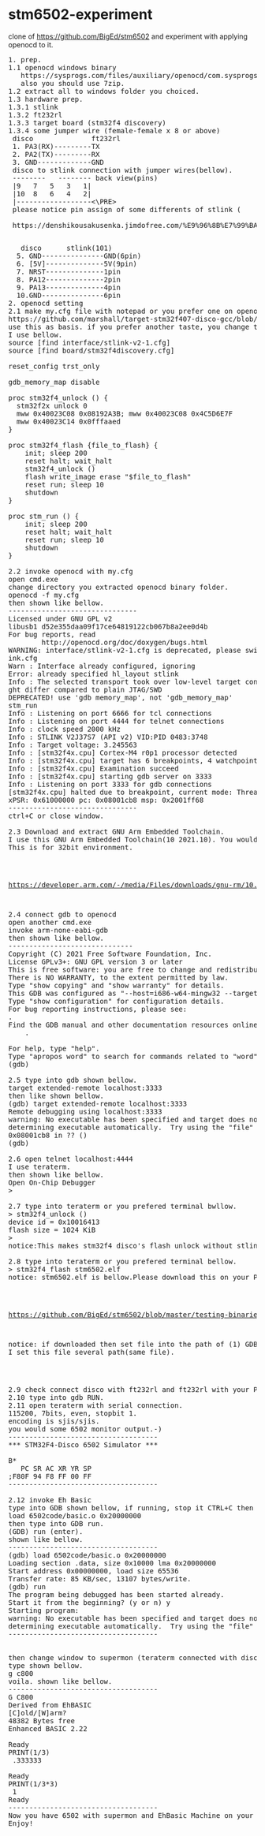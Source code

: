 # stm6502-experiment
clone of https://github.com/BigEd/stm6502 and experiment with applying openocd to it.
<PRE>
1. prep.
1.1 openocd windows binary 
   https://sysprogs.com/files/auxiliary/openocd/com.sysprogs.arm.openocd/openocd-20240916.7z
   also you should use 7zip.
1.2 extract all to windows folder you choiced.
1.3 hardware prep.
1.3.1 stlink
1.3.2 ft232rl
1.3.3 target board (stm32f4 discovery)
1.3.4 some jumper wire (female-female x 8 or above)
 disco              ft232rl
 1. PA3(RX)---------TX
 2. PA2(TX)---------RX
 3. GND-------------GND
 disco to stlink connection with jumper wires(bellow).
 --------   -------- back view(pins)
 |9   7   5   3   1|      
 |10  8   6   4   2|
 |------------------<\PRE>
 please notice pin assign of some differents of stlink (	F101 vs F103, this article intended F101 use.)bellow.<BR>
 https://denshikousakusenka.jimdofree.com/%E9%96%8B%E7%99%BA%E7%92%B0%E5%A2%83%E6%A7%8B%E7%AF%89/stm32/st-link-v2-clone%E3%81%ABreset/
<PRE>   
   disco      stlink(101)
  5. GND---------------GND(6pin)
  6. [5V]--------------5V(9pin)
  7. NRST--------------1pin
  8. PA12--------------2pin
  9. PA13--------------4pin
  10.GND---------------6pin
2. openocd setting
2.1 make my.cfg file with notepad or you prefer one on openocd bin dir.
https://github.com/marshall/target-stm32f407-disco-gcc/blob/master/openocd/stm32f407g-disc1.cfg
use this as basis. if you prefer another taste, you change this.
I use bellow.
source [find interface/stlink-v2-1.cfg]
source [find board/stm32f4discovery.cfg]

reset_config trst_only

gdb_memory_map disable

proc stm32f4_unlock () {
  stm32f2x unlock 0
  mww 0x40023C08 0x08192A3B; mww 0x40023C08 0x4C5D6E7F
  mww 0x40023C14 0x0fffaaed
}

proc stm32f4_flash {file_to_flash} {
    init; sleep 200
    reset halt; wait_halt
    stm32f4_unlock ()
    flash write_image erase "$file_to_flash"
    reset run; sleep 10
    shutdown
}

proc stm_run () {
    init; sleep 200
    reset halt; wait_halt
    reset run; sleep 10
    shutdown
}
   
2.2 invoke openocd with my.cfg
open cmd.exe
change directory you extracted openocd binary folder.
openocd -f my.cfg
then shown like bellow.
-------------------------------
Licensed under GNU GPL v2
libusb1 d52e355daa09f17ce64819122cb067b8a2ee0d4b
For bug reports, read
        http://openocd.org/doc/doxygen/bugs.html
WARNING: interface/stlink-v2-1.cfg is deprecated, please switch to interface/stl
ink.cfg
Warn : Interface already configured, ignoring
Error: already specified hl_layout stlink
Info : The selected transport took over low-level target control. The results mi
ght differ compared to plain JTAG/SWD
DEPRECATED! use 'gdb memory_map', not 'gdb_memory_map'
stm_run
Info : Listening on port 6666 for tcl connections
Info : Listening on port 4444 for telnet connections
Info : clock speed 2000 kHz
Info : STLINK V2J37S7 (API v2) VID:PID 0483:3748
Info : Target voltage: 3.245563
Info : [stm32f4x.cpu] Cortex-M4 r0p1 processor detected
Info : [stm32f4x.cpu] target has 6 breakpoints, 4 watchpoints
Info : [stm32f4x.cpu] Examination succeed
Info : [stm32f4x.cpu] starting gdb server on 3333
Info : Listening on port 3333 for gdb connections
[stm32f4x.cpu] halted due to breakpoint, current mode: Thread
xPSR: 0x61000000 pc: 0x08001cb8 msp: 0x2001ff68
-------------------------------
ctrl+C or close window.

2.3 Download and extract GNU Arm Embedded Toolchain.
I use this GNU Arm Embedded Toolchain(10 2021.10). You would use more newer.
This is for 32bit environment.</PRE>
https://developer.arm.com/-/media/Files/downloads/gnu-rm/10.3-2021.10/gcc-arm-none-eabi-10.3-2021.10-win32.zip?rev=8f4a92e2ec2040f89912f372a55d8cf3&hash=8A9EAF77EF1957B779C59EADDBF2DAC118170BBF
<PRE>
2.4 connect gdb to openocd
open another cmd.exe
invoke arm-none-eabi-gdb
then shown like bellow.
------------------------------
Copyright (C) 2021 Free Software Foundation, Inc.
License GPLv3+: GNU GPL version 3 or later <http://gnu.org/licenses/gpl.html>
This is free software: you are free to change and redistribute it.
There is NO WARRANTY, to the extent permitted by law.
Type "show copying" and "show warranty" for details.
This GDB was configured as "--host=i686-w64-mingw32 --target=arm-none-eabi".
Type "show configuration" for configuration details.
For bug reporting instructions, please see:
<https://www.gnu.org/software/gdb/bugs/>.
Find the GDB manual and other documentation resources online at:
    <http://www.gnu.org/software/gdb/documentation/>.

For help, type "help".
Type "apropos word" to search for commands related to "word".
(gdb)

2.5 type into gdb shown bellow.
target extended-remote localhost:3333
then like shown bellow.
(gdb) target extended-remote localhost:3333
Remote debugging using localhost:3333
warning: No executable has been specified and target does not support
determining executable automatically.  Try using the "file" command.
0x08001cb8 in ?? ()
(gdb)

2.6 open telnet localhost:4444
I use teraterm.
then shown like bellow.
Open On-Chip Debugger
>

2.7 type into teraterm or you prefered terminal bwllow.
> stm32f4_unlock ()
device id = 0x10016413
flash size = 1024 KiB
>
notice:This makes stm32f4 disco's flash unlock without stlink utility.

2.8 type into teraterm or you prefered terminal bellow.
> stm32f4_flash stm6502.elf
notice: stm6502.elf is bellow.Please download this on your PC</PRE>
https://github.com/BigEd/stm6502/blob/master/testing-binaries/stm6502.elf
<PRE>
notice: if downloaded then set file into the path of (1) GDB bin path.
I set this file several path(same file).
</PRE>
<PRE>
2.9 check connect disco with ft232rl and ft232rl with your PC.
2.10 type into gdb RUN.
2.11 open teraterm with serial connection.
115200, 7bits, even, stopbit 1.
encoding is sjis/sjis.
you would some 6502 monitor output.-)
------------------------------------
*** STM32F4-Disco 6502 Simulator ***

B*
   PC SR AC XR YR SP
;F80F 94 F8 FF 00 FF
------------------------------------
   
2.12 invoke Eh Basic 
type into GDB shown bellow, if running, stop it CTRL+C then type.
load 6502code/basic.o 0x20000000
then type into GDB run.
(GDB) run (enter).
shown like bellow.
------------------------------------
(gdb) load 6502code/basic.o 0x20000000
Loading section .data, size 0x10000 lma 0x20000000
Start address 0x00000000, load size 65536
Transfer rate: 85 KB/sec, 13107 bytes/write.
(gdb) run
The program being debugged has been started already.
Start it from the beginning? (y or n) y
Starting program:
warning: No executable has been specified and target does not support
determining executable automatically.  Try using the "file" command.
------------------------------------
   
   
then change window to supermon (teraterm connected with disco of serial) .
type shown bellow.
g c800
voila. shown like bellow.
------------------------------------
G C800
Derived from EhBASIC
[C]old/[W]arm?
48382 Bytes free
Enhanced BASIC 2.22

Ready
PRINT(1/3)
 .333333

Ready
PRINT(1/3*3)
 1
Ready
------------------------------------
Now you have 6502 with supermon and EhBasic Machine on your hand.
Enjoy!   
</PRE>
